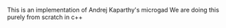 This is an implementation of Andrej Kaparthy's microgad
We are doing this purely from scratch in c++
